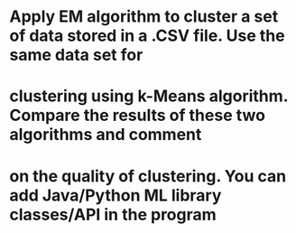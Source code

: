 # Apply EM algorithm to cluster a set of data stored in a .CSV file. Use the same data set for 
# clustering using k-Means algorithm. Compare the results of these two algorithms and comment 
# on the quality of clustering. You can add Java/Python ML library classes/API in the program